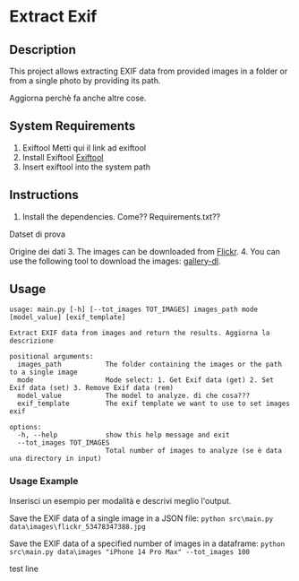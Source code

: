 # Extract Exif

## Description
This project allows extracting EXIF data from provided images in a folder or from a single photo by providing its path.

Aggiorna perchè fa anche altre cose.

## System Requirements
1. Exiftool 
Metti qui il link ad exiftool 
5. Install Exiftool [Exiftool](https://exiftool.org/)
6. Insert exiftool into the system path

## Instructions
1. Install the dependencies. Come?? Requirements.txt??


Datset di prova

Origine dei dati
3. The images can be downloaded from [Flickr](https://www.flickr.com/).
4. You can use the following tool to download the images: [gallery-dl](https://github.com/mikf/gallery-dl).




## Usage
```
usage: main.py [-h] [--tot_images TOT_IMAGES] images_path mode [model_value] [exif_template]

Extract EXIF data from images and return the results. Aggiorna la descrizione

positional arguments:
  images_path           The folder containing the images or the path to a single image
  mode                  Mode select: 1. Get Exif data (get) 2. Set Exif data (set) 3. Remove Exif data (rem)
  model_value           The model to analyze. di che cosa???
  exif_template         The exif template we want to use to set images exif

options:
  -h, --help            show this help message and exit
  --tot_images TOT_IMAGES
                        Total number of images to analyze (se è data una directory in input)
```

### Usage Example

Inserisci un esempio per modalità e descrivi meglio l'output.

Save the EXIF data of a single image in a JSON file:
`python src\main.py data\images\flickr_53478347388.jpg`

Save the EXIF data of a specified number of images in a dataframe:
`python src\main.py data\images "iPhone 14 Pro Max" --tot_images 100`





test line